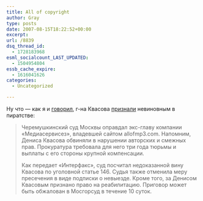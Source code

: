 ```yaml
---
title: All of copyright
author: Gray
type: posts
date: 2007-08-15T18:22:52+00:00
excerpt:
url: /8839
dsq_thread_id:
  - 1728183968
esml_socialcount_LAST_UPDATED:
  - 1504954804
essb_cache_expire:
  - 1616041626
categories:
  - Uncategorized

---
```








Ну что &#8212; как я и <a href="http://www.searchengines.ru/blog/archives/008759.html" target="_blank">говорил</a>, г-на Квасова <a href="http://www.newsru.com/russia/15aug2007/kvasov.html" target="_blank">признали</a> невиновным в пиратстве:

> Черемушкинский суд Москвы оправдал экс-главу компании &#171;Медиасервисез&#187;, владевшей сайтом аllofmp3.com. Напомним, Дениса Квасова обвиняли в нарушении авторских и смежных прав. Прокуратура требовала для него три года тюрьмы и выплаты с его стороны крупной компенсации.
> 
> Как передает &#171;Интерфакс&#187;, суд посчитал недоказанной вину Квасова по уголовной статье 146. Судья также отменила меру пресечения в виде подписки о невыезде. Кроме того, за Денисом Квасовым признано право на реабилитацию. Приговор может быть обжалован в Мосгорсуд в течение 10 суток.